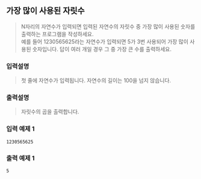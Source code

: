 ## 가장 많이 사용된 자릿수

> N자리의 자연수가 입력되면 입력된 자연수의 자릿수 중 가장 많이 사용된 숫자를 출력하는 프로그램을 작성하세요.<br>
> 예를 들어 1230565625라는 자연수가 입력되면 5가 3번 사용되어 가장 많이 사용된 숫자입니다. 답이 여러 개일 경우 그 중 가장 큰 수를 출력하세요.

### 입력설명

> 첫 줄에 자연수가 입력됩니다. 자연수의 길이는 100을 넘지 않습니다.

### 출력설명

> 자릿수의 곱을 출력합니다.

### 입력 예제 1

```
1230565625
```

### 출력 예제 1

```
5
```
